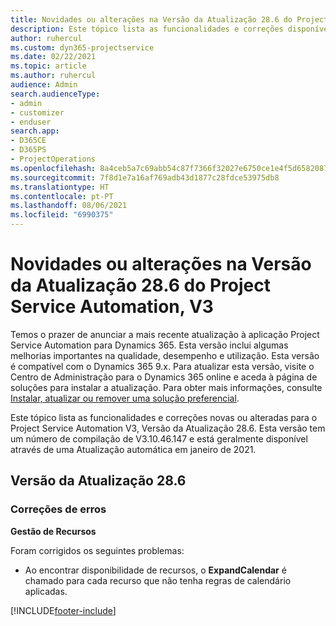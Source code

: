 ```yaml
---
title: Novidades ou alterações na Versão da Atualização 28.6 do Project Service Automation Hotfix, V3
description: Este tópico lista as funcionalidades e correções disponíveis no Project Service Automation V3, Versão da Atualização 28.6, Hotfix, V3.
author: ruhercul
ms.custom: dyn365-projectservice
ms.date: 02/22/2021
ms.topic: article
ms.author: ruhercul
audience: Admin
search.audienceType:
- admin
- customizer
- enduser
search.app:
- D365CE
- D365PS
- ProjectOperations
ms.openlocfilehash: 8a4ceb5a7c69abb54c87f7366f32027e6750ce1e4f5d6582087ed44612afbeb1
ms.sourcegitcommit: 7f8d1e7a16af769adb43d1877c28fdce53975db8
ms.translationtype: HT
ms.contentlocale: pt-PT
ms.lasthandoff: 08/06/2021
ms.locfileid: "6990375"
---
```

# <a name="whats-new-or-changed-in-project-service-automation-update-release-286-v3"></a>Novidades ou alterações na Versão da Atualização 28.6 do Project Service Automation, V3

Temos o prazer de anunciar a mais recente atualização à aplicação Project Service Automation para Dynamics 365. Esta versão inclui algumas melhorias importantes na qualidade, desempenho e utilização. Esta versão é compatível com o Dynamics 365 9.x. Para atualizar esta versão, visite o Centro de Administração para o Dynamics 365 online e aceda à página de soluções para instalar a atualização. Para obter mais informações, consulte [Instalar, atualizar ou remover uma solução preferencial](/power-platform/admin/install-remove-preferred-solution).

Este tópico lista as funcionalidades e correções novas ou alteradas para o Project Service Automation V3, Versão da Atualização 28.6. Esta versão tem um número de compilação de V3.10.46.147 e está geralmente disponível através de uma Atualização automática em janeiro de 2021.

## <a name="update-release-286"></a>Versão da Atualização 28.6

### <a name="bug-fixes"></a>Correções de erros


**Gestão de Recursos**

Foram corrigidos os seguintes problemas:

- Ao encontrar disponibilidade de recursos, o **ExpandCalendar** é chamado para cada recurso que não tenha regras de calendário aplicadas.


[!INCLUDE[footer-include](../includes/footer-banner.md)]